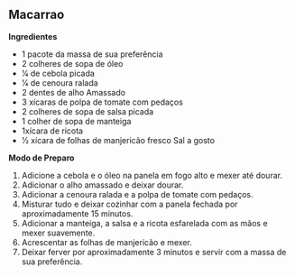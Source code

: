## Macarrao

**Ingredientes**

- 1 pacote da massa de sua preferência
- 2 colheres de sopa de óleo
- 1⁄4 de cebola picada
- 1⁄4 de cenoura ralada
- 2 dentes de alho Amassado
- 3 xícaras de polpa de tomate com pedaços
- 2 colheres de sopa de salsa picada
- 1 colher de sopa de manteiga
- 1xícara de ricota
- 1⁄2 xícara de folhas de manjericão fresco
  Sal a gosto



**Modo de Preparo**

1. Adicione a cebola e o óleo na panela em fogo alto e mexer até dourar. 
2. Adicionar o alho amassado e deixar dourar. 
3. Adicionar a cenoura ralada e a polpa de tomate com pedaços. 
4. Misturar tudo e deixar cozinhar com a panela fechada por aproximadamente 15 minutos. 
5. Adicionar a manteiga, a salsa e a ricota esfarelada com as mãos e mexer suavemente. 
6. Acrescentar as folhas de manjericão e mexer. 
7. Deixar ferver por aproximadamente 3 minutos e servir com a massa de sua preferência.

